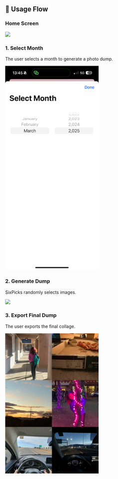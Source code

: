 ## 📱 Usage Flow


### Home Screen
<img src="/screenshots/Photo-2.PNG" width="300">

### 1. Select Month
The user selects a month to generate a photo dump.

<img src="/screenshots/Photo-3.PNG" width="300">

### 2. Generate Dump
SixPicks randomly selects images.

<img src="/screenshots/Photo-1.PNG" width="300">

### 3. Export Final Dump
The user exports the final collage.

<img src="/screenshots/Photo-4.jpeg" width="300">


